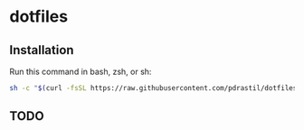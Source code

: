 # dotfiles

## Installation

Run this command in bash, zsh, or sh:

```sh
sh -c "$(curl -fsSL https://raw.githubusercontent.com/pdrastil/dotfiles/master/install.sh)"
```

## TODO
```
